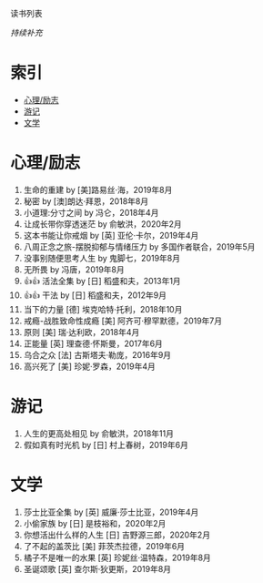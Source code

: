 读书列表

*持续补充*

# 索引

- [心理/励志](#心理/励志)
- [游记](#游记)
- [文学](#文学)

# 心理/励志

1. 生命的重建 by [美]路易丝·海，2019年8月
1. 秘密 by [澳]朗达·拜恩，2018年8月
1. 小道理:分寸之间 by 冯仑，2018年4月
1. 让成长带你穿透迷茫 by 俞敏洪，2020年2月
1. 这本书能让你戒烟 by [英] 亚伦·卡尔，2019年4月
1. 八周正念之旅-摆脱抑郁与情绪压力 by 多国作者联合，2019年5月
1. 没事别随便思考人生 by 鬼脚七，2019年8月
1. 无所畏 by 冯唐，2019年8月
1. :+1::+1: 活法全集 by [日] 稻盛和夫，2013年1月
1. :+1::+1: 干法 by [日] 稻盛和夫，2012年9月
1. 当下的力量 [德] 埃克哈特·托利，2018年10月
1. 戒瘾-战胜致命性成瘾 [美] 阿齐可·穆罕默德，2019年7月
1. 原则 [美] 瑞·达利欧，2018年4月
1. 正能量 [英] 理查德·怀斯曼，2017年6月
1. 乌合之众 [法] 古斯塔夫·勒庞，2016年9月
1. 高兴死了 [美] 珍妮·罗森，2019年4月

# 游记

1. 人生的更高处相见 by 俞敏洪，2018年11月
1. 假如真有时光机 by [日] 村上春树，2019年6月

# 文学

1. 莎士比亚全集 by [英] 威廉·莎士比亚，2019年4月
1. 小偷家族 by [日] 是枝裕和，2020年2月
1. 你想活出什么样的人生 [日] 吉野源三郎，2020年2月
1. 了不起的盖茨比 [美] 菲茨杰拉德，2019年6月
1. 橘子不是唯一的水果 [英] 珍妮丝·温特森，2019年8月
1. 圣诞颂歌 [英] 查尔斯·狄更斯，2019年8月
